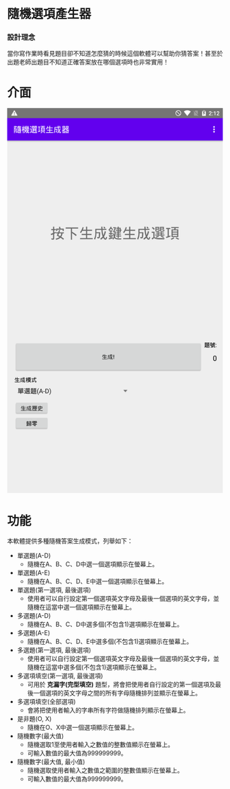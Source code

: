 # 隨機選項產生器
### 設計理念
當你寫作業時看見題目卻不知道怎麼猜的時候這個軟體可以幫助你猜答案！甚至於出題老師出題目不知道正確答案放在哪個選項時也非常實用！

# 介面
![main](https://github.com/Huanying04/Random-Answer-Generator/blob/nekomura/images/Main.png)

# 功能
本軟體提供多種隨機答案生成模式，列舉如下：
* 單選題(A-D)
  * 隨機在A、B、C、D中選一個選項顯示在螢幕上。
* 單選題(A-E)
  * 隨機在A、B、C、D、E中選一個選項顯示在螢幕上。
* 單選題(第一選項, 最後選項)
  * 使用者可以自行設定第一個選項英文字母及最後一個選項的英文字母，並隨機在這當中選一個選項顯示在螢幕上。
* 多選題(A-D)
  * 隨機在A、B、C、D中選多個(不包含1)選項顯示在螢幕上。
* 多選題(A-E)
  * 隨機在A、B、C、D、E中選多個(不包含1)選項顯示在螢幕上。
* 多選題(第一選項, 最後選項)
  * 使用者可以自行設定第一個選項英文字母及最後一個選項的英文字母，並隨機在這當中選多個(不包含1)選項顯示在螢幕上。
* 多選項填空(第一選項, 最後選項)
  * 可用於 **克漏字(完型填空)** 題型，將會把使用者自行設定的第一個選項及最後一個選項的英文字母之間的所有字母隨機排列並顯示在螢幕上。
* 多選項填空(全部選項)
  * 會將把使用者輸入的字串所有字符做隨機排列顯示在螢幕上。
* 是非題(O, X)
  * 隨機在O、X中選一個選項顯示在螢幕上。
* 隨機數字(最大值)
  * 隨機選取1至使用者輸入之數值的整數值顯示在螢幕上。
  * 可輸入數值的最大值為999999999。
* 隨機數字(最大值, 最小值)
  * 隨機選取使用者輸入之數值之範圍的整數值顯示在螢幕上。
  * 可輸入數值的最大值為999999999。
